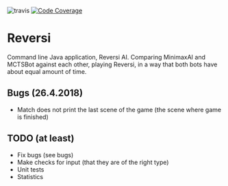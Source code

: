 ![travis](https://travis-ci.org/ValheKouneli/Reversi.svg?branch=master)
[![Code Coverage](https://img.shields.io/codecov/c/github/ValheKouneli/Reversi/master.svg)](https://codecov.io/github/ValheKouneli/Reversi/)

Reversi
=======

Command line Java application, Reversi AI. Comparing MinimaxAI and MCTSBot against each other, playing Reversi, in a way that both bots have about equal amount of time.

## Bugs (26.4.2018)

* Match does not print the last scene of the game (the scene where game is finished)

## TODO (at least)

* Fix bugs (see bugs)
* Make checks for input (that they are of the right type)
* Unit tests
* Statistics
